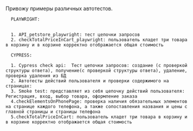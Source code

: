 Привожу примеры различных автотестов.


      PLAYWRIGHT:
      
      
      1. API_petstore_playwright: тест цепочки запросов
      2. checkTotalPriceInCart_playwright: пользователь кладет три товара в корзину и в корзине корректно отображается общая стоимость 

      CYPRESS:
      
      1. Cypress check api:  Тест цепочки запросов: создание (с проверкой структуры ответа), получение(с проверкой структуры ответа), удаление, проверка удаления из БД
      2. Автотесты действий пользователя и проверки содержимого на страницах: 
      3. Smoke test: представляет из себя цепочку действий пользователя: Регистрация, вход, выбор товара, оформление заказа
      4.checkElementsOnPhonePage: проверка наличия обязательных элементов на странице каждого телефона, а также сопоставления названия и цены с главной страницы и страницы телефона
      5.checkTotalPriceInCart: пользователь кладет три товара в корзину и в корзине корректно отображается общая стоимость









